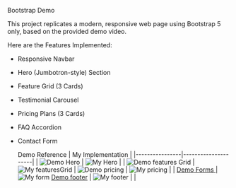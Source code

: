 Bootstrap Demo 

This project replicates a modern, responsive web page using Bootstrap 5 only, based on the provided demo video.

Here are the Features Implemented:

- Responsive Navbar
- Hero (Jumbotron-style) Section
- Feature Grid (3 Cards)
- Testimonial Carousel
- Pricing Plans (3 Cards)
- FAQ Accordion
- Contact Form
 

  Demo Reference | My Implementation |
|----------------|---------------------|
| ![Demo Hero ](Screenshot/Screenshot(42).png) | ![My Hero](Screenshot/Screenshot(47).png) |
| ![Demo features Grid ](Screenshot/Screenshot(42).png) | ![My featuresGrid](Screenshot/Screenshot(48).png) |
  ![Demo pricing ](Screenshot/Screenshot(43).png) | ![My pricing](Screenshot/Screenshot(49).png) |
|  [Demo Forms ](Screenshot/Screenshot(45).png) | ![My form](Screenshot/Screenshot(49).png)
[Demo footer](Screenshot/Screenshot(46).png) | ![My footer](Screenshot/Screenshot(50).png) |
| 